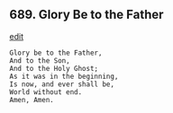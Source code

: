 
## 689.  Glory Be to the Father
[edit](https://docs.google.com/document/d/13C4LiflUh_7tNgB2sn4kr0X213-MXwNa/edit?mode=html)



    Glory be to the Father, 
    And to the Son, 
    And to the Holy Ghost; 
    As it was in the beginning, 
    Is now, and ever shall be, 
    World without end. 
    Amen, Amen. 
